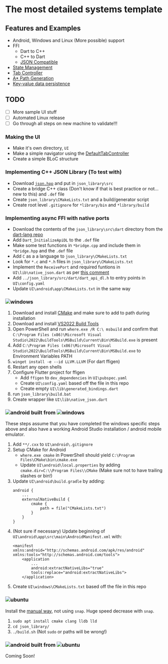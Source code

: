 # The most detailed systems template

## Features and Examples

- Android, Windows and Linux (More possible) support
- FFI
    - Dart to C++
    - C++ to Dart
    - [JSON Compatible](https://github.com/nlohmann/json)
- [State Management](https://docs.flutter.dev/data-and-backend/state-mgmt/simple)
- [Tab Controller](https://api.flutter.dev/flutter/material/TabController-class.html)
- [A* Path Generation](https://github.com/leethomason/MicroPather)
- [Key-value data persistence](https://docs.flutter.dev/cookbook/persistence/key-value)

## TODO

- [ ] More sample UI stuff
- [ ] Automated Linux release
- [ ] Go through all steps on new machine to validate!!!

### Making the UI

- Make it's own directory, `UI`
- Make a simple navigator using the [DefaultTabController](https://api.flutter.dev/flutter/material/DefaultTabController-class.html)
- Create a simple BLoC structure

### Implementing C++ JSON Library (To test with)

- Download [`json.hpp`](https://github.com/nlohmann/json/releases) and put in `json_library\src`
- Create a bridge C++ class (Don't know if that is best practice or not... new to this) and `.def` file
- Create `json_library\CMakeLists.txt` and a build/generator script
- Create root level `.gitignore` for `*library/bin` and `*library/build`

### Implementing async FFI with native ports

- Download the contents of the `json_library\src\dart` directory from the [dart-lang repo](https://github.com/dart-lang/sdk/tree/master/runtime/include)
- Add `Dart_InitializeApiDL` to the `.def` file
- Make some test functions in `*bridge.cpp` and include them in `*bridge.hpp` and the `.def` file
- Add `C` as a a language to `json_library\CMakeLists.txt`
- Look for `*.c` and `*.h` files in `json_library\CMakeLists.txt`
- Implement the `ReceivePort` and required funtions in `UI\lib\native_json.dart` as per [this comment](https://github.com/flutter/flutter/issues/63255#issuecomment-671216406)
- Add `../json_library/src/dart/dart_api_dl.h` to entry points in `UI\config.yaml`
- Update `UI\android\app\CMakeLists.txt` in the same way


### ![windows](https://img.shields.io/badge/Windows-0078D6?style=for-the-badge&logo=windows&logoColor=white)

1. Download and install [CMake](https://cmake.org/download/) and make sure to add to path during installation
1. Download and install [VS2022 Build Tools](https://aka.ms/vs/17/release/vs_BuildTools.exe)
1. Open PowerShell and run `where.exe /R C:\ msbuild` and confirm that `C:\Program Files (x86)\Microsoft Visual Studio\2022\BuildTools\MSBuild\Current\Bin\MSBuild.exe` is present
1. Add `C:\Program Files (x86)\Microsoft Visual Studio\2022\BuildTools\MSBuild\Current\Bin\MSBuild.exe` to Environment Variables PATH
1. `winget install -e --id LLVM.LLVM` (For dart ffigen)
1. Restart any open shells
1. Configure Flutter project for ffigen
    - Add `ffigen` to `dev_dependencies` in `UI\pubspec.yaml`
    - Create `UI\config.yaml` based off the file in this repo
    - Create empty `UI\lib\generated_bindings.dart`
1. run `json_library\build.bat`
1. Create wrapper like `UI\lib\native_json.dart`

### ![android](https://img.shields.io/badge/Android-3DDC84?style=for-the-badge&logo=android&logoColor=white) built from ![windows](https://img.shields.io/badge/Windows-0078D6?style=for-the-badge&logo=windows&logoColor=white)

These steps assume that you have completed the windows specific steps above and also have a working Android Studio installation / android mobile emulator.

1. Add `**/.cxx` to `UI\android\.gitignore`
1. Setup CMake for Android
    - `where.exe cmake` in PowerShell should yield `C:\Program Files\CMake\bin\cmake.exe`
    - Update `UI\android\local.properties` by adding `cmake.dir=C:\\Program Files\\CMake` (Make sure not to have trailing slashes or bin!)
1. Update `UI\android\build.gradle` by adding:
    ```
    android {
        ...
        externalNativeBuild {
            cmake {
                path = file("CMakeLists.txt")
            }
        }
    }
    ```
1. (Not sure if necessary) Update beginning of `UI\android\app\src\main\AndroidManifest.xml` with:
    ```
    <manifest xmlns:android="http://schemas.android.com/apk/res/android" xmlns:tools="http://schemas.android.com/tools">
        <application
            ...
            android:extractNativeLibs="true"
            tools:replace="android:extractNativeLibs">
        </application>
    ```
1. Create `UI\windows\CMakeLists.txt` based off the file in this repo

### ![ubuntu](https://img.shields.io/badge/Ubuntu-E95420?style=for-the-badge&logo=ubuntu&logoColor=white)

Install the [manual way](https://docs.flutter.dev/get-started/install/linux#method-2-manual-installation), not using `snap`. Huge speed decrease with `snap`.

1. `sudo apt install cmake clang lldb lld`
1. `cd json_library/`
1. `./build.sh` (Not `sudo` or paths will be wrong!)

### ![android](https://img.shields.io/badge/Android-3DDC84?style=for-the-badge&logo=android&logoColor=white) built from ![ubuntu](https://img.shields.io/badge/Ubuntu-E95420?style=for-the-badge&logo=ubuntu&logoColor=white)

Coming Soon!
